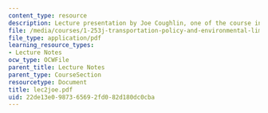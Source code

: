 ```yaml
---
content_type: resource
description: Lecture presentation by Joe Coughlin, one of the course instructors.
file: /media/courses/1-253j-transportation-policy-and-environmental-limits-spring-2004/22de13e0987365692fd082d180dc0cba_lec2joe.pdf
file_type: application/pdf
learning_resource_types:
- Lecture Notes
ocw_type: OCWFile
parent_title: Lecture Notes
parent_type: CourseSection
resourcetype: Document
title: lec2joe.pdf
uid: 22de13e0-9873-6569-2fd0-82d180dc0cba
---
```

